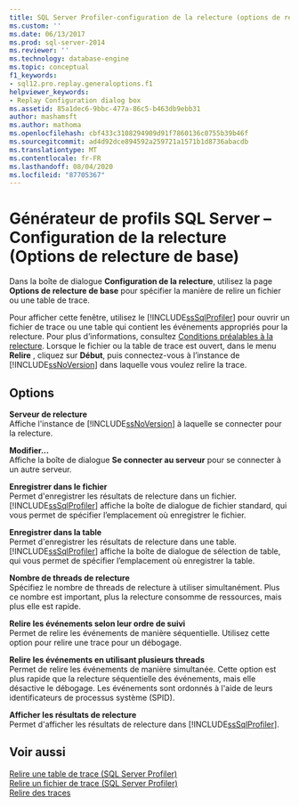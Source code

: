 ```yaml
---
title: SQL Server Profiler-configuration de la relecture (options de relecture de base) | Microsoft Docs
ms.custom: ''
ms.date: 06/13/2017
ms.prod: sql-server-2014
ms.reviewer: ''
ms.technology: database-engine
ms.topic: conceptual
f1_keywords:
- sql12.pro.replay.generaloptions.f1
helpviewer_keywords:
- Replay Configuration dialog box
ms.assetid: 85a1dec6-9bbc-477a-86c5-b463db9ebb31
author: mashamsft
ms.author: mathoma
ms.openlocfilehash: cbf433c3108294909d91f7860136c0755b39b46f
ms.sourcegitcommit: ad4d92dce894592a259721a1571b1d8736abacdb
ms.translationtype: MT
ms.contentlocale: fr-FR
ms.lasthandoff: 08/04/2020
ms.locfileid: "87705367"
---
```

# <a name="sql-server-profiler---replay-configuration-basic-replay-options"></a>Générateur de profils SQL Server – Configuration de la relecture (Options de relecture de base)
  Dans la boîte de dialogue **Configuration de la relecture**, utilisez la page **Options de relecture de base** pour spécifier la manière de relire un fichier ou une table de trace.  
  
 Pour afficher cette fenêtre, utilisez le [!INCLUDE[ssSqlProfiler](../includes/sssqlprofiler-md.md)] pour ouvrir un fichier de trace ou une table qui contient les événements appropriés pour la relecture. Pour plus d’informations, consultez [Conditions préalables à la relecture](../tools/sql-server-profiler/replay-requirements.md). Lorsque le fichier ou la table de trace est ouvert, dans le menu **Relire** , cliquez sur **Début**, puis connectez-vous à l’instance de [!INCLUDE[ssNoVersion](../includes/ssnoversion-md.md)] dans laquelle vous voulez relire la trace.  
  
## <a name="options"></a>Options  
 **Serveur de relecture**  
 Affiche l'instance de [!INCLUDE[ssNoVersion](../includes/ssnoversion-md.md)] à laquelle se connecter pour la relecture.  
  
 **Modifier...**  
 Affiche la boîte de dialogue **Se connecter au serveur** pour se connecter à un autre serveur.  
  
 **Enregistrer dans le fichier**  
 Permet d'enregistrer les résultats de relecture dans un fichier. [!INCLUDE[ssSqlProfiler](../includes/sssqlprofiler-md.md)] affiche la boîte de dialogue de fichier standard, qui vous permet de spécifier l’emplacement où enregistrer le fichier.  
  
 **Enregistrer dans la table**  
 Permet d'enregistrer les résultats de relecture dans une table. [!INCLUDE[ssSqlProfiler](../includes/sssqlprofiler-md.md)] affiche la boîte de dialogue de sélection de table, qui vous permet de spécifier l’emplacement où enregistrer la table.  
  
 **Nombre de threads de relecture**  
 Spécifiez le nombre de threads de relecture à utiliser simultanément. Plus ce nombre est important, plus la relecture consomme de ressources, mais plus elle est rapide.  
  
 **Relire les événements selon leur ordre de suivi**  
 Permet de relire les événements de manière séquentielle. Utilisez cette option pour relire une trace pour un débogage.  
  
 **Relire les événements en utilisant plusieurs threads**  
 Permet de relire les événements de manière simultanée. Cette option est plus rapide que la relecture séquentielle des événements, mais elle désactive le débogage. Les événements sont ordonnés à l'aide de leurs identificateurs de processus système (SPID).  
  
 **Afficher les résultats de relecture**  
 Permet d'afficher les résultats de relecture dans [!INCLUDE[ssSqlProfiler](../includes/sssqlprofiler-md.md)].  
  
## <a name="see-also"></a>Voir aussi  
 [Relire une table de trace &#40;SQL Server Profiler&#41;](../tools/sql-server-profiler/replay-a-trace-table-sql-server-profiler.md)   
 [Relire un fichier de trace &#40;SQL Server Profiler&#41;](../tools/sql-server-profiler/replay-a-trace-file-sql-server-profiler.md)   
 [Relire des traces](../tools/sql-server-profiler/replay-traces.md)  
  
  
